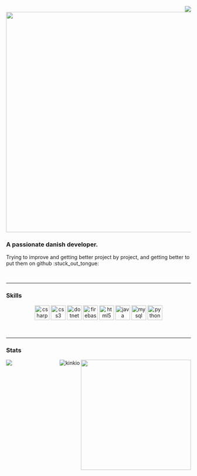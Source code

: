 <img align="right" src="https://github-readme-stackoverflow.vercel.app/?userID=4548398" />
<img align="center" width="600" src="https://github.com/Kinkio/Kinkio/blob/master/banner_animation.svg"/>

<br/>

### A passionate danish developer.

<p>Trying to improve and getting better project by project, 
  and getting better to put them on github :stuck_out_tongue:</p>
<br/>

---

  ### Skills
<div align="center">
  <p align="center">
    <img src="https://devicons.github.io/devicon/devicon.git/icons/csharp/csharp-original.svg" alt="csharp" width="40" height="40"/> 
    <img src="https://devicons.github.io/devicon/devicon.git/icons/css3/css3-original-wordmark.svg" alt="css3" width="40" height="40"/> 
    <img src="https://devicons.github.io/devicon/devicon.git/icons/dot-net/dot-net-original-wordmark.svg" alt="dotnet" width="40" height="40"/> 
    <img src="https://www.vectorlogo.zone/logos/firebase/firebase-icon.svg" alt="firebase" width="40" height="40"/> 
    <img src="https://devicons.github.io/devicon/devicon.git/icons/html5/html5-original-wordmark.svg" alt="html5" width="40" height="40"/> 
    <img src="https://devicons.github.io/devicon/devicon.git/icons/java/java-original-wordmark.svg" alt="java" width="40" height="40"/> 
    <img src="https://devicons.github.io/devicon/devicon.git/icons/mysql/mysql-original-wordmark.svg" alt="mysql" width="40" height="40"/> 
    <img src="https://devicons.github.io/devicon/devicon.git/icons/python/python-original.svg" alt="python" width="40" height="40"/></p><p>&nbsp; 
  </p>

</div>

---

  ### Stats

  <img align="left" src="https://github-readme-stats.vercel.app/api?username=kinkio&show_icons=true&title_color=ffffff&icon_color=34abeb&text_color=daf7dc&bg_color=151515"   />
    <img align="right" width="300" src="https://github-readme-stats.vercel.app/api/top-langs/?username=kinkio&layout=compact&show_icons=true&title_color=ffffff&icon_color=34abeb&text_color=daf7dc&bg_color=151515"/> 

<img align="right" src="https://komarev.com/ghpvc/?username=kinkio" alt="kinkio" />










